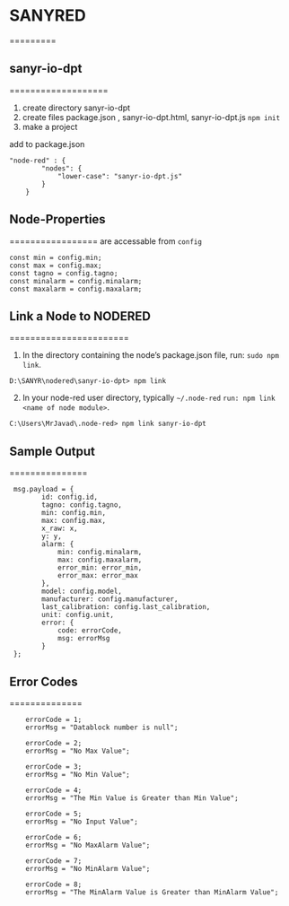# SANYRED
=========

## sanyr-io-dpt
===================
1. create directory sanyr-io-dpt
2. create files package.json , sanyr-io-dpt.html, sanyr-io-dpt.js
	```npm init``` 
3. make a project

add to package.json
```
"node-red" : {
        "nodes": {
            "lower-case": "sanyr-io-dpt.js"
        }
    }
```


## Node-Properties
=================
 are accessable from `config`
 ```
 const min = config.min;
 const max = config.max;
 const tagno = config.tagno;
 const minalarm = config.minalarm;
 const maxalarm = config.maxalarm;
```

## Link a Node to NODERED
=======================
1. In the directory containing the node’s package.json file, run: `sudo npm link`.
```
D:\SANYR\nodered\sanyr-io-dpt> npm link
```
2. In your node-red user directory, typically `~/.node-red` `run: npm link <name of node module>`.
```
C:\Users\MrJavad\.node-red> npm link sanyr-io-dpt
```

## Sample Output
===============
```
 msg.payload = {
        id: config.id,
        tagno: config.tagno,
        min: config.min,
        max: config.max,
        x_raw: x,
        y: y,
        alarm: {
            min: config.minalarm,
            max: config.maxalarm,
            error_min: error_min,
            error_max: error_max
        },
        model: config.model,
        manufacturer: config.manufacturer,
        last_calibration: config.last_calibration,
        unit: config.unit,
        error: {
            code: errorCode,
            msg: errorMsg
        }
 };
```

## Error Codes
==============
```
    errorCode = 1;
    errorMsg = "Datablock number is null";

    errorCode = 2;
    errorMsg = "No Max Value";

    errorCode = 3;
    errorMsg = "No Min Value";

    errorCode = 4;
    errorMsg = "The Min Value is Greater than Min Value";

    errorCode = 5;
    errorMsg = "No Input Value";

    errorCode = 6;
    errorMsg = "No MaxAlarm Value";

    errorCode = 7;
    errorMsg = "No MinAlarm Value";

    errorCode = 8;
    errorMsg = "The MinAlarm Value is Greater than MinAlarm Value";
```
